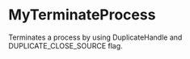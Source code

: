 MyTerminateProcess
==================

Terminates a process by using DuplicateHandle and DUPLICATE_CLOSE_SOURCE flag.
